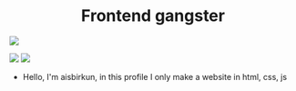 <h1 align=center>Frontend gangster</h1>

![](https://komarev.com/ghpvc/?username=promptdrake)

![](https://github-readme-stats.vercel.app/api?username=promptdrake&show_icons=true&theme=dark) ![](https://github-readme-stats.vercel.app/api/top-langs/?username=promptdrake&theme=dark)
- Hello, I'm aisbirkun, in this profile I only make a website in html, css, js
